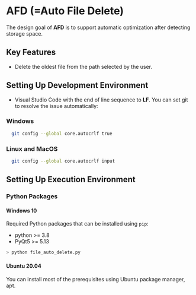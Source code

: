 # AFD (=Auto File Delete)

The design goal of **AFD** is to support automatic optimization after detecting storage space.

## Key Features

- Delete the oldest file from the path selected by the user.

## Setting Up Development Environment

- Visual Studio Code with the end of line sequence to **LF**. You can set git to resolve the issue automatically:

### Windows

```bash
  git config --global core.autocrlf true
```

### Linux and MacOS

```bash
  git config --global core.autocrlf input
```

## Setting Up Execution Environment

### Python Packages

#### Windows 10

Required Python packages that can be installed using `pip`:

- python >= 3.8
- PyQt5 >= 5.13

```bash
> python file_auto_delete.py
```



#### Ubuntu 20.04

You can install most of the prerequisites using Ubuntu package manager, apt.